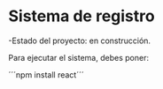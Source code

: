 <h1> Sistema de registro</h1>

-Estado del proyecto: en construcción.

Para ejecutar el sistema, debes poner:

´´´npm install react´´´   

